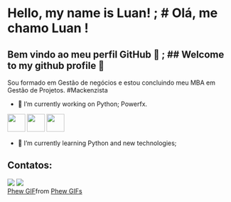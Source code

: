 # Hello, my name is Luan! ; # Olá, me chamo Luan ! 

## Bem vindo ao meu perfil GitHub 👋 ; ## Welcome to my github profile 👋

Sou formado em Gestão de negócios e estou concluindo meu MBA em Gestão de Projetos.
#Mackenzista
- 🔭 I’m currently working on Python; Powerfx.

<img src="https://cdn.jsdelivr.net/gh/devicons/devicon@latest/icons/python/python-original-wordmark.svg" width="40" height="40"/> <img src="https://cdn.jsdelivr.net/gh/devicons/devicon@latest/icons/java/java-original-wordmark.svg" width="40" height="40"/> <img src="https://cdn.jsdelivr.net/gh/devicons/devicon@latest/icons/amazonwebservices/amazonwebservices-original-wordmark.svg" width="40" height="40"/>
      
- 🌱 I’m currently learning Python and new technologies;

## Contatos:

<div>
<a href = "mailto:fe.luanferreira@gmail.com"><img loading="lazy" src="https://img.shields.io/badge/Gmail-D14836?style=for-the-badge&logo=gmail&logoColor=white" target="_blank"></a>
<a href="https://www.linkedin.com/in/luan-sferreira/" target="_blank"><img loading="lazy" src="https://img.shields.io/badge/-LinkedIn-%230077B5?style=for-the-badge&logo=linkedin&logoColor=white" target="_blank"></a>   
</div>

<div class="tenor-gif-embed" data-postid="7159479166447750351" data-share-method="host" data-aspect-ratio="1.33929" data-width="100%"><a href="https://tenor.com/view/phew-gif-7159479166447750351">Phew GIF</a>from <a href="https://tenor.com/search/phew-gifs">Phew GIFs</a></div> <script type="text/javascript" async src="https://tenor.com/embed.js"></script>
